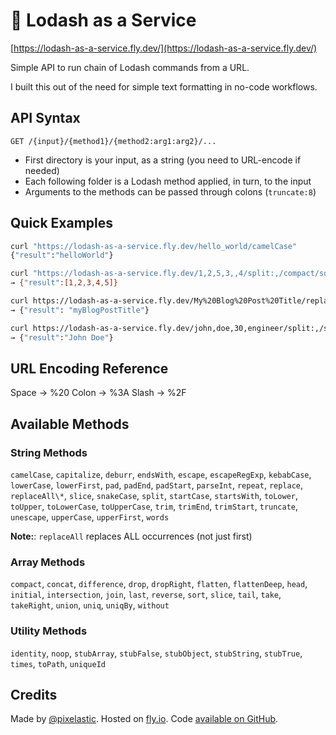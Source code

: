 # 🔧 Lodash as a Service

[https://lodash-as-a-service.fly.dev/](https://lodash-as-a-service.fly.dev/)

Simple API to run chain of Lodash commands from a URL.

I built this out of the need for simple text formatting in no-code workflows.

## API Syntax

`GET /{input}/{method1}/{method2:arg1:arg2}/...`

- First directory is your input, as a string (you need to URL-encode if needed)
- Each following folder is a Lodash method applied, in turn, to the input
- Arguments to the methods can be passed through colons (`truncate:8`)

## Quick Examples

```bash
curl "https://lodash-as-a-service.fly.dev/hello_world/camelCase"
{"result":"helloWorld"}

curl "https://lodash-as-a-service.fly.dev/1,2,5,3,,4/split:,/compact/sort/join:,"
→ {"result":[1,2,3,4,5]}

curl https://lodash-as-a-service.fly.dev/My%20Blog%20Post%20Title/replaceAll:%20:-/camelCase
→ {"result": "myBlogPostTitle"}

curl https://lodash-as-a-service.fly.dev/john,doe,30,engineer/split:,/slice:0:2/join:%20/startCase
→ {"result":"John Doe"}
```

## URL Encoding Reference

Space    →  %20
Colon    →  %3A
Slash    →  %2F

## Available Methods

### String Methods
`camelCase`, `capitalize`, `deburr`, `endsWith`, `escape`, `escapeRegExp`, `kebabCase`,
`lowerCase`, `lowerFirst`, `pad`, `padEnd`, `padStart`, `parseInt`, `repeat`, `replace`,
`replaceAll\*`, `slice`, `snakeCase`, `split`, `startCase`, `startsWith`, `toLower`,
`toUpper`, `toLowerCase`, `toUpperCase`, `trim`, `trimEnd`, `trimStart`, `truncate`,
`unescape`, `upperCase`, `upperFirst`, `words`

**Note:**: `replaceAll` replaces ALL occurrences (not just first)

### Array Methods
`compact`, `concat`, `difference`, `drop`, `dropRight`, `flatten`, `flattenDeep`, `head`,
`initial`, `intersection`, `join`, `last`, `reverse`, `sort`, `slice`, `tail`, `take`, `takeRight`,
`union`, `uniq`, `uniqBy`, `without`

### Utility Methods
`identity`, `noop`, `stubArray`, `stubFalse`, `stubObject`, `stubString`, `stubTrue`,
`times`, `toPath`, `uniqueId`

## Credits

Made by [@pixelastic](https://bsky.app/profile/pixelastic.bsky.social).
Hosted on [fly.io](https://fly.io/).
Code [available on GitHub](https://github.com/pixelastic/lodash-as-a-service).
